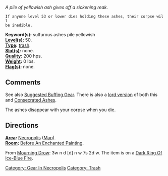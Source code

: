 *A pile of yellowish ash gives off a sickening reak.*

`If anyone level 53 or lower dies holding these ashes, their corpse will`  
`be inedible.`

**Keyword(s):** sulfurous ashes pile yellowish  
**[Level(s)](Object_Level "wikilink"):** 50.  
**[Type](:Category:_Object_Types "wikilink"):**
[trash](:Category:_Trash "wikilink").  
**[Slot(s)](Object_Slots "wikilink"):** none.  
**[Quality](Object_Quality "wikilink"):** 200 hps.  
**[Weight](Object_Weight "wikilink"):** 0 lbs.  
**[Flag(s)](:Category:_Object_Flags "wikilink"):** none.  

## Comments

See also [Suggested Buffing
Gear](Suggested_Spellcasting_Gear#Suggested_Buffing_Gear "wikilink").
There is also a [ lord version](Sulfurous_Ashes_(Lord) "wikilink") of
both this and [Consecrated Ashes](Consecrated_Ashes "wikilink").

The ashes disappear with your corpse when you die.

## Directions

**[Area](:Category:_Areas "wikilink"):**
[Necropolis](:Category:Necropolis "wikilink")
([Map](Necropolis_Map "wikilink")).  
**[Room](:Category:Rooms "wikilink"):** [Before An Enchanted
Painting](Before_An_Enchanted_Painting_(Necropolis) "wikilink").

From [Mourning Drow](Mourning_Drow "wikilink"): 3w n d \[d\] n w 7s 2d
w. The item is on a [Dark Ring Of Ice-Blue
Fire](Dark_Ring_Of_Ice-Blue_Fire "wikilink").

[Category: Gear In Necropolis](Category:_Gear_In_Necropolis "wikilink")
[Category: Trash](Category:_Trash "wikilink")

